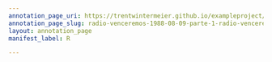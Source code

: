 ```yaml
---
annotation_page_uri: https://trentwintermeier.github.io/exampleproject/annotations/radio-venceremos-1988-08-09-parte-1-radio-venceremos-1988-08-09-parte-1-canvas-1-5-628898.json
annotation_page_slug: radio-venceremos-1988-08-09-parte-1-radio-venceremos-1988-08-09-parte-1-canvas-1-5-628898
layout: annotation_page
manifest_label: R

---
```

